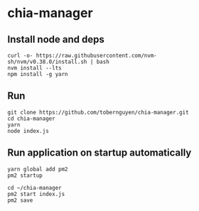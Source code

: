 # chia-manager

## Install node and deps

```
curl -o- https://raw.githubusercontent.com/nvm-sh/nvm/v0.38.0/install.sh | bash
nvm install --lts
npm install -g yarn
```

## Run

```
git clone https://github.com/tobernguyen/chia-manager.git
cd chia-manager
yarn
node index.js
```

## Run application on startup automatically

```
yarn global add pm2
pm2 startup

cd ~/chia-manager
pm2 start index.js
pm2 save
```
